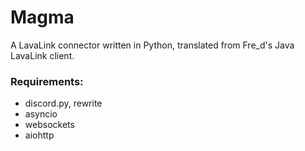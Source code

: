 # Magma

A LavaLink connector written in Python, translated from Fre_d's Java LavaLink client.
### Requirements:
* discord.py, rewrite
* asyncio
* websockets
* aiohttp
